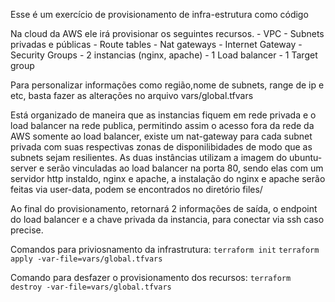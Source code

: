 Esse é um exercício de provisionamento de infra-estrutura como código 

Na cloud da AWS ele irá provisionar os seguintes recursos. 
    - VPC 
    - Subnets privadas e públicas 
    - Route tables 
    - Nat gateways 
    - Internet Gateway 
    - Security Groups 
    - 2 instancias (nginx, apache) 
    - 1 Load balancer 
    - 1 Target group 

Para personalizar informações como região,nome de subnets, range de ip e etc, basta fazer as alterações no arquivo vars/global.tfvars 

Está organizado de maneira que as instancias fiquem em rede privada e o load balancer na rede publica, permitindo assim o acesso fora da rede da AWS somente ao load balancer, existe um nat-gateway para cada subnet privada com suas respectivas zonas de disponilibidades de modo que as subnets sejam resilientes. As duas instâncias utilizam a imagem do ubuntu-server e serão vinculadas ao load balancer na porta 80, sendo elas com um servidor http instaldo, nginx e apache, a instalação do nginx e apache serão feitas via user-data, podem se encontrados no diretório files/

Ao final do provisionamento, retornará 2 informações de saída, o endpoint do load balancer e a chave privada da instancia, para conectar via ssh caso precise. 

Comandos para priviosnamento da infrastrutura:
    `terraform init` 
    `terraform apply -var-file=vars/global.tfvars`

Comando para desfazer o provisionamento dos recursos:
    `terraform destroy -var-file=vars/global.tfvars`
